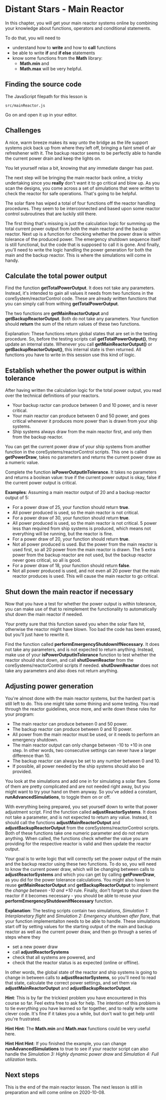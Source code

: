 # Distant Stars - Main Reactor
In this chapter, you will get your main reactor systems online by combining your knowledge about
functions, operators and conditional statements.

To do that, you will need to
* understand how to **write** and how to **call** functions
* be able to write **if** and **if else** statements
* know some functions from the **Math** library:
  * **Math.min** and
  * **Math.max** will be very helpful.

## Finding the source code
The JavaScript filepath for this lesson is 
```
src/mainReactor.js
```
Go on and open it up in your editor.

## Challenges
A nice, warm breeze makes its way unto the bridge as the life support systems pick back up from
where they left off, bringing a faint smell of air refreshener with it. The backup reactor seems to
be perfectly able to handle the current power drain and keep the lights on.

You let yourself relax a bit, knowing that any immediate danger has past.

The next step will be bringing the main reactor back online, a tricky undertaking since you 
**really** don't want it to go critical and blow up. As you scan the designs, you come across a set
of simulations that were written to check the reactor for safe operations. That's going to be 
helpful.

The solar flare has wiped a total of four functions off the reactor handling procedures. They seem
to be interconnected and based upon some reactor control subroutines that are luckily still there.

The first thing that's missing is just the calculation logic for summing up the total current power 
output from both the main reactor and the backup reactor. Next up is a function for checking whether
the power draw is within tolerance of the produced power. The emergency shutdown sequence itself is
still functional, but the code that is supposed to call it is gone. And finally, you'll need to 
write the logic handling the power generation for both the main and the backup reactor. This is 
where the simulations will come in handy.

## Calculate the total power output
Find the function **getTotalPowerOutput**. It does not take any parameters. Instead, it's intended
to gain all values it needs from two functions in the coreSystem/reactorControl code. These are
already written functions that you can simply call from withing **getTotalPowerOutput**.

The two functions are **getMainReactorOutput** and **getBackupReactorOutput**. Both do not take any
parameters. Your function should **return** the sum of the return values of these two functions.

Explanation: These functions return global states that are set in the testing procedure. So, before
the testing scripts call **getTotalPowerOutput\(\)**, they update an internal state. Whenever you
call **getMainReactorOutput\(\)** or **getBackupReactorOutput\(\)**, this internal state is then
returned. All functions you have to write in this session use this kind of logic.

## Establish whether the power output is within tolerance
After having written the calculation logic for the total power output, you read over the technical
definitions of your reactors.

* Your backup ractor can produce between 0 and 10 power, and is never critical.
* Your main reactor can produce between 0 and 50 power, and goes critical whenever it produces more
  power than is drawn from your ship systems.
* Ship systems always draw from the main reactor first, and only then from the backup reactor.

You can get the current power draw of your ship systems from another function in the
coreSystems/reactorControl scripts. This one is called **getPowerDraw**, takes no parameters and
returns the current power draw as a numeric value.

Complete the function **isPowerOutputInTolerance**. It takes no parameters and returns a boolean
value: true if the current power output is okay, false if the current power output is critical.

**Examples**: Assuming a main reactor output of 20 and a backup reactor output of 5:
* For a power draw of 25, your function should return **true**.
 * All power produced is used, so the main reactor is not critical.
* For a power draw of 30, your function should return **true**.
 * All power produced is used, so the main reactor is not critical. 5 power less than required
   from ship systems is produced, which means not everything will be running, but the reactor is
   fine.
* For a power draw of 20, your function should return **true**.
 * Not all power produced is used. But the power from the main reactor is used first, so all 20
   power from the main reactor is drawn. The 5 extra power from the backup reactor are not used,
   but the backup reactor never goes critical, so all is good.
* For a power draw of 18, your function should return **false**.
 * Not all power produced is used, and not even all 20 power that the main reactor produces is 
   used. This will cause the main reactor to go critical. 

## Shut down the main reactor if necessary
Now that you have a test for whether the power output is within tolerance, you can make use of that
to reimplement the functionality to automatically shut down the main reactor if needed.

Your pretty sure that this function saved you when the solar flare hit, otherwise the reactor might
have blown. Too bad the code has been erased, but you'll just have to rewrite it.

Find the function called **performEmergencyShutdownIfNecessary**. It does not take any parameters,
and is not expected to return anything. Instead, make use of your **isPowerOutputInTolerance**
function to test whether the reactor should shut down, and call **shutDownReactor** from the 
coreSystems/reactorControl scripts if needed. **shutDownReactor** does not take any parameters and
also does not return anything.

## Adjusting power generation
You're almost done with the main reactor systems, but the hardest part is still left to do. This one
might take some thining and some testing. You read through the reactor guidelines, once more, and
write down these rules for your program:

* The main reactor can produce between 0 and 50 power.
* The backup reactor can produce between 0 and 10 power.
* All power from the main reactor must be used, or it needs to perform an emergency shutdown.
* The main reactor output can only change between -10 to +10  in one step. In other words, two
  consecutive settings can never have a larger difference than 10.
* The backup reactor can always be set to any number between 0 and 10.
* If possible, all power needed by the ship systems should also be provided.

You look at the simulations and add one in for simulating a solar flare. Some of them are pretty
complicated and are not needed right away, but you might want to try your hand on them anyway. So
you've added a constant, **runAdvancedSimulations**, to toggle them on or off.

With everything being prepared, you set yourself down to write that power adjustment script. Find
the function called **adjustReactorSystems**. It does not take a parameter, and is not expected to
return any value. Instead, it should call the functions **adjustMainReactorOutput** and
**adjustBackupReactorOutput** from the coreSystems/reactorControl scripts. Both of these functions
take one numeric parameter and do not return anything. When called, the functions check whether the
value you are providing for the respective reactor is valid and then update the reactor output.

Your goal is to write logic that will correctly set the power output of the main and the backup 
reactor using these two functions. To do so, you will need to know the current power draw, which
will be changing between calls to **adjustReactorSystems** and which you can get by calling
**getPowerDraw**, as you did for the power tolerance calculations. You might also have to reuse
**getMainReactorOutput** and **getBackupReactorOutput** to implement the
*change between -10 and +10* rule. Finally, don't forget to shut down the reactor if it becomes
necessary - you should be able to reuse your **performEmergencyShutdownIfNecessary** function.

**Explanation**: The testing scripts contain two simulations, *Simulation 1: Interplanetary flight* and
*Simulation 2: Emergency shutdown after flare*, that your function implementaiton needs to be able
to handle. These simulations start off by setting values for the starting output of the main and
backup reactor as well as the current power draw, and then go through a series of steps where they
* set a new power draw
* call **adjustReactorSystems**
* check that all systems are powered, and
* check that the reactor status is as expected \(online or offline\).

In other words, the global state of the reactor and ship systems is going to change in between calls
to **adjustReactorSystems**, so you'll need to read that state, calculate the correct power 
settings, and set them via **adjustMainReactorOutput** and **adjustBackupReactorOutput**.

**Hint**: This is by far the trickiest problem you have encountered in this course so far. Feel extra
free to ask for help. The intention of this problem is to tie everything you have learned so far
together, and to really write some clever code. It's fine if it takes you a while, but don't wait
to get help until you're frustrated.

**Hint Hint**: The **Math.min** and **Math.max** functions could be very useful here.

**Hint Hint Hint**: If you finished the example, you can change **runAdvancedSimulations** to true
to see if your reactor script can also handle the *Simulation 3: Highly dynamic power draw* and 
*Simulation 4: Full utilization* tests.

## Next steps
This is the end of the main reactor lesson. The next lesson is still in preparation and will come
online on 2020-10-08.
